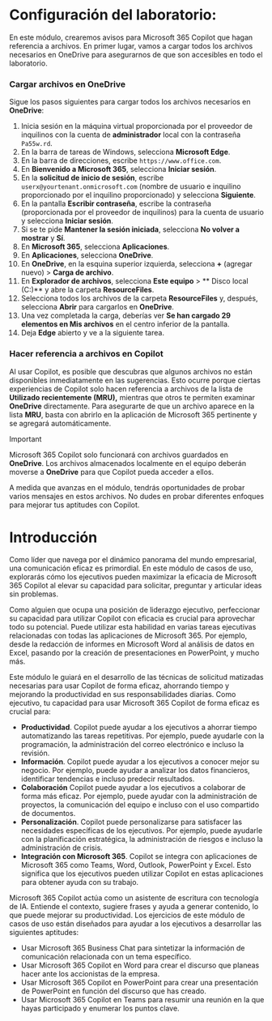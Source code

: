 # Configuración del laboratorio:

En este módulo, crearemos avisos para Microsoft 365 Copilot que hagan referencia a archivos. En primer lugar, vamos a cargar todos los archivos necesarios en OneDrive para asegurarnos de que son accesibles en todo el laboratorio.


### Cargar archivos en OneDrive

Sigue los pasos siguientes para cargar todos los archivos necesarios en **OneDrive**:

1. Inicia sesión en la máquina virtual proporcionada por el proveedor de inquilinos con la cuenta de **administrador** local con la contraseña `Pa55w.rd`.
2. En la barra de tareas de Windows, selecciona **Microsoft Edge**.
3. En la barra de direcciones, escribe `https://www.office.com`.
4. En **Bienvenido a Microsoft 365**, selecciona **Iniciar sesión**.
5. En la **solicitud de inicio de sesión**, escribe `userx@yourtenant.onmicrosoft.com` (nombre de usuario e inquilino proporcionado por el inquilino proporcionado) y selecciona **Siguiente**.
6. En la pantalla **Escribir contraseña**, escribe la contraseña (proporcionada por el proveedor de inquilinos) para la cuenta de usuario y selecciona **Iniciar sesión**.
7. Si se te pide **Mantener la sesión iniciada**, selecciona **No volver a mostrar** y **Sí**.
8. En **Microsoft 365**, selecciona **Aplicaciones**.
9. En **Aplicaciones**, selecciona **OneDrive**.
10. En **OneDrive**, en la esquina superior izquierda, selecciona **+** (agregar nuevo) > **Carga de archivo**.
11. En **Explorador de archivos**, selecciona **Este equipo** > ** Disco local (C:)** y abre la carpeta **ResourceFiles**.
12. Selecciona todos los archivos de la carpeta **ResourceFiles** y, después, selecciona **Abrir** para cargarlos en **OneDrive**.
13. Una vez completada la carga, deberías ver **Se han cargado 29 elementos en Mis archivos** en el centro inferior de la pantalla.
14. Deja **Edge** abierto y ve a la siguiente tarea.

### Hacer referencia a archivos en Copilot

Al usar Copilot, es posible que descubras que algunos archivos no están disponibles inmediatamente en las sugerencias. Esto ocurre porque ciertas experiencias de Copilot solo hacen referencia a archivos de la lista de **Utilizado recientemente (MRU),** mientras que otros te permiten examinar **OneDrive** directamente. Para asegurarte de que un archivo aparece en la lista **MRU**, basta con abrirlo en la aplicación de Microsoft 365 pertinente y se agregará automáticamente.

> [!IMPORTANT]
> Microsoft 365 Copilot solo funcionará con archivos guardados en **OneDrive**. Los archivos almacenados localmente en el equipo deberán moverse a **OneDrive** para que Copilot pueda acceder a ellos.

A medida que avanzas en el módulo, tendrás oportunidades de probar varios mensajes en estos archivos. No dudes en probar diferentes enfoques para mejorar tus aptitudes con Copilot.

# Introducción
Como líder que navega por el dinámico panorama del mundo empresarial, una comunicación eficaz es primordial. En este módulo de casos de uso, explorarás cómo los ejecutivos pueden maximizar la eficacia de Microsoft 365 Copilot al elevar su capacidad para solicitar, preguntar y articular ideas sin problemas.<br>

Como alguien que ocupa una posición de liderazgo ejecutivo, perfeccionar su capacidad para utilizar Copilot con eficacia es crucial para aprovechar todo su potencial. Puede utilizar esta habilidad en varias tareas ejecutivas relacionadas con todas las aplicaciones de Microsoft 365. Por ejemplo, desde la redacción de informes en Microsoft Word al análisis de datos en Excel, pasando por la creación de presentaciones en PowerPoint, y mucho más.<br>

Este módulo le guiará en el desarrollo de las técnicas de solicitud matizadas necesarias para usar Copilot de forma eficaz, ahorrando tiempo y mejorando la productividad en sus responsabilidades diarias. Como ejecutivo, tu capacidad para usar Microsoft 365 Copilot de forma eficaz es crucial para:

 -  **Productividad**. Copilot puede ayudar a los ejecutivos a ahorrar tiempo automatizando las tareas repetitivas. Por ejemplo, puede ayudarle con la programación, la administración del correo electrónico e incluso la revisión.<br>
 -  **Información**. Copilot puede ayudar a los ejecutivos a conocer mejor su negocio. Por ejemplo, puede ayudar a analizar los datos financieros, identificar tendencias e incluso predecir resultados.<br>
 -  **Colaboración** Copilot puede ayudar a los ejecutivos a colaborar de forma más eficaz. Por ejemplo, puede ayudar con la administración de proyectos, la comunicación del equipo e incluso con el uso compartido de documentos.<br>
 -  **Personalización**. Copilot puede personalizarse para satisfacer las necesidades específicas de los ejecutivos. Por ejemplo, puede ayudarle con la planificación estratégica, la administración de riesgos e incluso la administración de crisis.<br>
 -  **Integración con Microsoft 365**. Copilot se integra con aplicaciones de Microsoft 365 como Teams, Word, Outlook, PowerPoint y Excel. Esto significa que los ejecutivos pueden utilizar Copilot en estas aplicaciones para obtener ayuda con su trabajo.<br>

Microsoft 365 Copilot actúa como un asistente de escritura con tecnología de IA. Entiende el contexto, sugiere frases y ayuda a generar contenido, lo que puede mejorar su productividad. Los ejercicios de este módulo de casos de uso están diseñados para ayudar a los ejecutivos a desarrollar las siguientes aptitudes:<br>

 -  Usar Microsoft 365 Business Chat para sintetizar la información de comunicación relacionada con un tema específico.
 -  Usar Microsoft 365 Copilot en Word para crear el discurso que planeas hacer ante los accionistas de la empresa.<br>
 -  Usar Microsoft 365 Copilot en PowerPoint para crear una presentación de PowerPoint en función del discurso que has creado.
 -  Usar Microsoft 365 Copilot en Teams para resumir una reunión en la que hayas participado y enumerar los puntos clave.